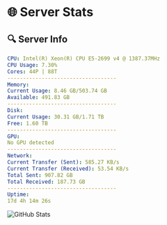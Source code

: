 # 🌐 Server Stats
## 🔍 Server Info
```yaml
CPU: Intel(R) Xeon(R) CPU E5-2699 v4 @ 1387.37MHz
CPU Usage: 7.30%
Cores: 44P | 88T
-----------------------------------
Memory:
Current Usage: 8.46 GB/503.74 GB
Available: 491.83 GB
-----------------------------------
Disk:
Current Usage: 30.31 GB/1.71 TB
Free: 1.60 TB
-----------------------------------
GPU:
No GPU detected
-----------------------------------
Network:
Current Transfer (Sent): 585.27 KB/s
Current Transfer (Received): 53.54 KB/s
Total Sent: 907.82 GB
Total Received: 187.73 GB
-----------------------------------
Uptime:
17d 4h 14m 26s
```
![GitHub Stats](https://img.shields.io/badge/Updated-2025-05-06_21:23:14-blue)